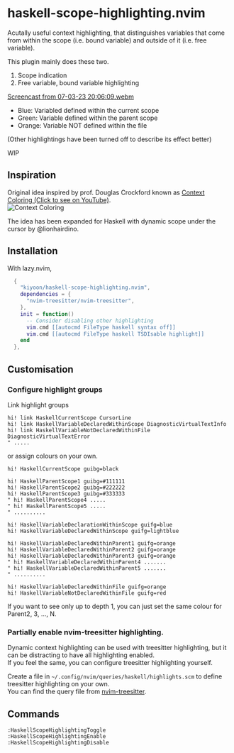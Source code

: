 # haskell-scope-highlighting.nvim

Acutally useful context highlighting, that distinguishes variables that come from within the scope (i.e. bound variable) and outside of it (i.e. free variable).

This plugin mainly does these two.

1. Scope indication
2. Free variable, bound variable highlighting

 [Screencast from 07-03-23 20:06:09.webm](https://user-images.githubusercontent.com/12980409/223540476-e8e33ced-ed41-402b-ac95-f3faa5b592e2.webm)
 
- Blue: Variabled defined within the current scope  
- Green: Variable defined within the parent scope
- Orange: Variable NOT defined within the file

(Other highlightings have been turned off to describe its effect better)  

WIP

## Inspiration

Original idea inspired by prof. Douglas Crockford known as [Context Coloring (Click to see on YouTube)](https://youtu.be/b0EF0VTs9Dc?t=899).  
![Context Coloring](https://user-images.githubusercontent.com/12980409/223306767-f3f3f92b-f88a-4ad1-80b4-80bd7826a321.png)

The idea has been expanded for Haskell with dynamic scope under the cursor by @lionhairdino.

## Installation

With lazy.nvim,

```lua
  {
    "kiyoon/haskell-scope-highlighting.nvim",
    dependencies = {
      "nvim-treesitter/nvim-treesitter",
    },
    init = function()
      -- Consider disabling other highlighting
      vim.cmd [[autocmd FileType haskell syntax off]]
      vim.cmd [[autocmd FileType haskell TSDIsable highlight]]
    end
  },
```

## Customisation

### Configure highlight groups

Link highlight groups

```vim
hi! link HaskellCurrentScope CursorLine
hi! link HaskellVariableDeclaredWithinScope DiagnosticVirtualTextInfo
hi! link HaskellVariableNotDeclaredWithinFile DiagnosticVirtualTextError
" .....
```

or assign colours on your own.

```vim
hi! HaskellCurrentScope guibg=black

hi! HaskellParentScope1 guibg=#111111
hi! HaskellParentScope2 guibg=#222222
hi! HaskellParentScope3 guibg=#333333
" hi! HaskellParentScope4 .....
" hi! HaskellParentScope5 .....
" ..........

hi! HaskellVariableDeclarationWithinScope guifg=blue
hi! HaskellVariableDeclaredWithinScope guifg=lightblue

hi! HaskellVariableDeclaredWithinParent1 guifg=orange
hi! HaskellVariableDeclaredWithinParent2 guifg=orange
hi! HaskellVariableDeclaredWithinParent3 guifg=orange
" hi! HaskellVariableDeclaredWithinParent4 .......
" hi! HaskellVariableDeclaredWithinParent5 .......
" ..........

hi! HaskellVariableDeclaredWithinFile guifg=orange
hi! HaskellVariableNotDeclaredWithinFile guifg=red
```

If you want to see only up to depth 1, you can just set the same colour for Parent2, 3, ..., N.  

### Partially enable nvim-treesitter highlighting.

Dynamic context highlighting can be used with treesitter highlighting, but it can be distracting to have all highlighting enabled.  
If you feel the same, you can configure treesitter highlighting yourself.

Create a file in `~/.config/nvim/queries/haskell/highlights.scm` to define treesitter highlighting on your own.  
You can find the query file from [nvim-treesitter](https://github.com/nvim-treesitter/nvim-treesitter/blob/master/queries/haskell/highlights.scm).

## Commands

```vim
:HaskellScopeHighlightingToggle
:HaskellScopeHighlightingEnable
:HaskellScopeHighlightingDisable
```
